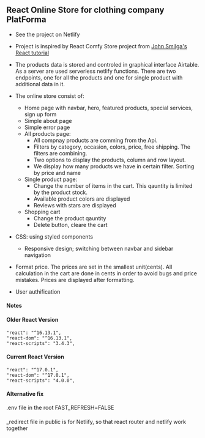 ## React Online Store for clothing company PlatForma

- See the project on Netlify
- Project is inspired by React Comfy Store project from [John Smilga's React tutorial](https://www.udemy.com/course/react-tutorial-and-projects-course/learn/lecture/23467010#content)

- The products data is stored and controled in graphical interface Airtable. As a server are used serverless netlify functions. There are two endpoints, one for all the products and one for single product with additional data in it.
- The online store consist of:
  - Home page with navbar, hero, featured products, special services, sign up form
  - Simple about page
  - Simple error page
  - All products page:
    - All compnay products are comming from the Api.
    - Filters by category, occasion, colors, price, free shipping. The filters are combining.
    - Two options to display the products, column and row layout.
    - We display how many products we have in certain filter. Sorting by price and name
  - Single product page:
    - Change the number of items in the cart. This qauntity is limited by the product stock.
    - Available product colors are displayed
    - Reviews with stars are displayed
  - Shopping cart
    - Change the product qauntity
    - Delete button, cleare the cart
- CSS: using styled components
  - Responsive design; switching between navbar and sidebar navigation
- Format price. The prices are set in the smallest unit(cents). All calculation in the cart are done in cents in order to avoid bugs and price mistakes. Prices are displayed after formatting.
- User authification

#### Notes

#### Older React Version

```
"react": "^16.13.1",
"react-dom": "^16.13.1",
"react-scripts": "3.4.3",
```

#### Current React Version

```
"react": "^17.0.1",
"react-dom": "^17.0.1",
"react-scripts": "4.0.0",
```

#### Alternative fix

.env file in the root
FAST_REFRESH=FALSE

####

\_redirect file in public is for Netlify, so that react router and netlify work together
